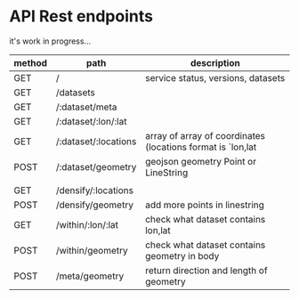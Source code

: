 
# API Rest endpoints

it's work in progress...

|method| path                 | description  |
|------|----------------------|--------------|
| GET  | /                    | service status, versions, datasets |
| GET  | /datasets            |
| GET  | /:dataset/meta       | |
| GET  | /:dataset/:lon/:lat  | |
| GET  | /:dataset/:locations | array of array of coordinates (locations format is `lon,lat|lon,lat|lon,lat`) |
| POST | /:dataset/geometry   | geojson geometry Point or LineString |
|      |                      | |
| GET  | /densify/:locations  | |
| POST | /densify/geometry    | add more points in linestring |
| GET  | /within/:lon/:lat    | check what dataset contains lon,lat |
| POST | /within/geometry     | check what dataset contains geometry in body |
| POST | /meta/geometry       | return direction and length of geometry |
